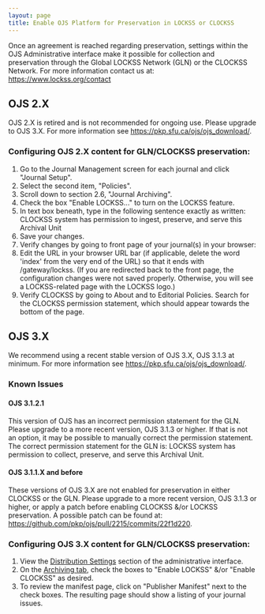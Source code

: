 ```yaml
---
layout: page
title: Enable OJS Platform for Preservation in LOCKSS or CLOCKSS
---
```


Once an agreement is reached regarding preservation, settings within the OJS Administrative 
interface make it possible for collection and preservation through the 
Global LOCKSS Network (GLN) or the CLOCKSS Network. For more information contact us at: <a href="https://www.lockss.org/contact">https://www.lockss.org/contact</a>

## OJS 2.X

OJS 2.X is retired and is not recommended for ongoing use. Please upgrade to OJS 3.X. For more information see <a href="https://pkp.sfu.ca/ojs/ojs_download/">https://pkp.sfu.ca/ojs/ojs_download/</a>.

### Configuring OJS 2.X content for GLN/CLOCKSS preservation:

1. Go to the Journal Management screen for each journal and click "Journal Setup".
2. Select the second item, "Policies".
3. Scroll down to section 2.6, "Journal Archiving".
4. Check the box "Enable LOCKSS..." to turn on the LOCKSS feature.
5. In text box beneath, type in the following sentence exactly as written: CLOCKSS system has permission to 
ingest, preserve, and serve this Archival Unit
6. Save your changes.
7. Verify changes by going to front page of your journal(s) in your browser:
8. Edit the URL in your browser URL bar (if applicable, delete the word 'index' from the very end of the 
URL) so that it ends with /gateway/lockss. (If you are redirected back to the front page, the configuration changes 
were not saved properly. Otherwise, you will see a LOCKSS-related page with the LOCKSS logo.)
9. Verify CLOCKSS by going to About and to Editorial Policies. Search for the CLOCKSS permission statement, 
which should appear towards the bottom of the page.


## OJS 3.X

We recommend using a recent stable version of OJS 3.X, OJS 3.1.3 at minimum. For more information 
see <a href="https://pkp.sfu.ca/ojs/ojs_download/">https://pkp.sfu.ca/ojs/ojs_download/</a>.

### Known Issues

#### OJS 3.1.2.1 

This version of OJS has an incorrect permission statement for the GLN. Please upgrade to a more recent version, 
OJS 3.1.3 or higher. If that is not an option, it may be possible to manually correct the permission statement. 
The correct permission statement for the GLN is: LOCKSS system has permission to collect, preserve, and serve this Archival Unit.

#### OJS 3.1.1.X and before

These versions of OJS 3.X are not enabled for preservation in either CLOCKSS or the GLN. 
Please upgrade to a more recent version, OJS 3.1.3 or higher, or apply a patch before enabling 
CLOCKSS &/or LOCKSS preservation. A possible patch can be found at: <a href="https://github.com/pkp/ojs/pull/2215/commits/22f1d220">https://github.com/pkp/ojs/pull/2215/commits/22f1d220</a>.

### Configuring OJS 3.X content for GLN/CLOCKSS preservation:

1. View the <a href="https://docs.pkp.sfu.ca/learning-ojs/en/settings-distribution">Distribution Settings</a> section of the administrative interface.
2. On the <a href="https://docs.pkp.sfu.ca/learning-ojs/en/settings-distribution#archiving">Archiving tab</a>, check the boxes to "Enable LOCKSS" &/or "Enable 
CLOCKSS" as desired.
3. To review the manifest page, click on "Publisher Manifest" next to the check boxes. 
The resulting page should show a listing of your journal issues.
